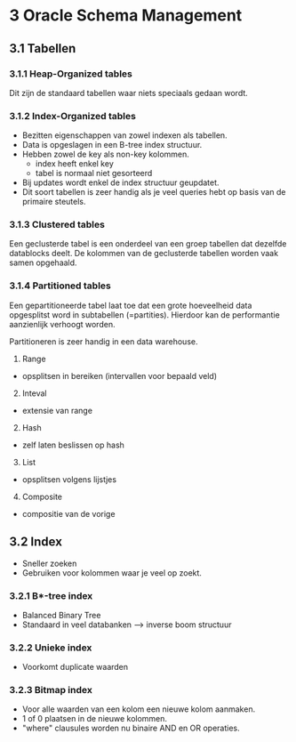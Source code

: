 # 3 Oracle Schema Management
## 3.1 Tabellen
### 3.1.1 Heap-Organized tables
Dit zijn de standaard tabellen waar niets speciaals gedaan wordt.

### 3.1.2 Index-Organized tables
- Bezitten eigenschappen van zowel indexen als tabellen.
- Data is opgeslagen in een B-tree index structuur.
- Hebben zowel de key als non-key kolommen.
  - index heeft enkel key
  - tabel is normaal niet gesorteerd
- Bij updates wordt enkel de index structuur geupdatet.
- Dit soort tabellen is zeer handig als je veel queries hebt op basis van de primaire steutels.

### 3.1.3 Clustered tables
Een geclusterde tabel is een onderdeel van een groep tabellen dat dezelfde datablocks deelt.
De kolommen van de geclusterde tabellen worden vaak samen opgehaald.

### 3.1.4 Partitioned tables
Een gepartitioneerde tabel laat toe dat een grote hoeveelheid data opgesplitst word in subtabellen (=partities).
Hierdoor kan de performantie aanzienlijk verhoogt worden.

Partitioneren is zeer handig in een data warehouse.

1. Range
  - opsplitsen in bereiken (intervallen voor bepaald veld)
2. Inteval
  - extensie van range
2. Hash
  - zelf laten beslissen op hash
3. List
  - opsplitsen volgens lijstjes
4. Composite
  - compositie van de vorige

## 3.2 Index
- Sneller zoeken
- Gebruiken voor kolommen waar je veel op zoekt.

### 3.2.1 B*-tree index
- Balanced Binary Tree
- Standaard in veel databanken --> inverse boom structuur

### 3.2.2 Unieke index
- Voorkomt duplicate waarden

### 3.2.3 Bitmap index
- Voor alle waarden van een kolom een nieuwe kolom aanmaken.
- 1 of 0 plaatsen in de nieuwe kolommen.
- "where" clausules worden nu binaire AND en OR operaties.
